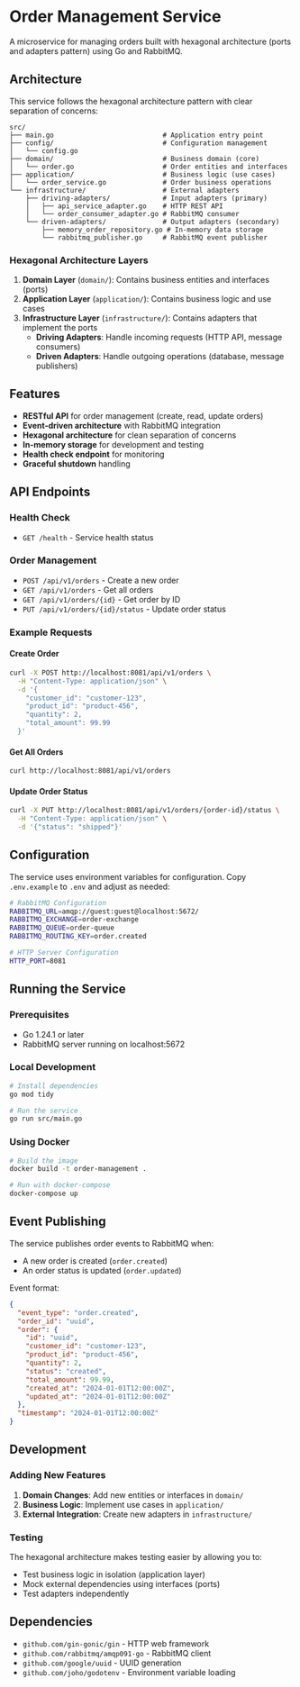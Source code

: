# Order Management Service

A microservice for managing orders built with hexagonal architecture (ports and adapters pattern) using Go and RabbitMQ.

## Architecture

This service follows the hexagonal architecture pattern with clear separation of concerns:

```
src/
├── main.go                           # Application entry point
├── config/                           # Configuration management
│   └── config.go
├── domain/                           # Business domain (core)
│   └── order.go                      # Order entities and interfaces
├── application/                      # Business logic (use cases)
│   └── order_service.go              # Order business operations
└── infrastructure/                   # External adapters
    ├── driving-adapters/             # Input adapters (primary)
    │   ├── api_service_adapter.go    # HTTP REST API
    │   └── order_consumer_adapter.go # RabbitMQ consumer
    └── driven-adapters/              # Output adapters (secondary)
        ├── memory_order_repository.go # In-memory data storage
        └── rabbitmq_publisher.go     # RabbitMQ event publisher
```

### Hexagonal Architecture Layers

1. **Domain Layer** (`domain/`): Contains business entities and interfaces (ports)
2. **Application Layer** (`application/`): Contains business logic and use cases
3. **Infrastructure Layer** (`infrastructure/`): Contains adapters that implement the ports
   - **Driving Adapters**: Handle incoming requests (HTTP API, message consumers)
   - **Driven Adapters**: Handle outgoing operations (database, message publishers)

## Features

- **RESTful API** for order management (create, read, update orders)
- **Event-driven architecture** with RabbitMQ integration
- **Hexagonal architecture** for clean separation of concerns
- **In-memory storage** for development and testing
- **Health check endpoint** for monitoring
- **Graceful shutdown** handling

## API Endpoints

### Health Check
- `GET /health` - Service health status

### Order Management
- `POST /api/v1/orders` - Create a new order
- `GET /api/v1/orders` - Get all orders
- `GET /api/v1/orders/{id}` - Get order by ID
- `PUT /api/v1/orders/{id}/status` - Update order status

### Example Requests

#### Create Order
```bash
curl -X POST http://localhost:8081/api/v1/orders \
  -H "Content-Type: application/json" \
  -d '{
    "customer_id": "customer-123",
    "product_id": "product-456",
    "quantity": 2,
    "total_amount": 99.99
  }'
```

#### Get All Orders
```bash
curl http://localhost:8081/api/v1/orders
```

#### Update Order Status
```bash
curl -X PUT http://localhost:8081/api/v1/orders/{order-id}/status \
  -H "Content-Type: application/json" \
  -d '{"status": "shipped"}'
```

## Configuration

The service uses environment variables for configuration. Copy `.env.example` to `.env` and adjust as needed:

```bash
# RabbitMQ Configuration
RABBITMQ_URL=amqp://guest:guest@localhost:5672/
RABBITMQ_EXCHANGE=order-exchange
RABBITMQ_QUEUE=order-queue
RABBITMQ_ROUTING_KEY=order.created

# HTTP Server Configuration
HTTP_PORT=8081
```

## Running the Service

### Prerequisites
- Go 1.24.1 or later
- RabbitMQ server running on localhost:5672

### Local Development
```bash
# Install dependencies
go mod tidy

# Run the service
go run src/main.go
```

### Using Docker
```bash
# Build the image
docker build -t order-management .

# Run with docker-compose
docker-compose up
```

## Event Publishing

The service publishes order events to RabbitMQ when:
- A new order is created (`order.created`)
- An order status is updated (`order.updated`)

Event format:
```json
{
  "event_type": "order.created",
  "order_id": "uuid",
  "order": {
    "id": "uuid",
    "customer_id": "customer-123",
    "product_id": "product-456",
    "quantity": 2,
    "status": "created",
    "total_amount": 99.99,
    "created_at": "2024-01-01T12:00:00Z",
    "updated_at": "2024-01-01T12:00:00Z"
  },
  "timestamp": "2024-01-01T12:00:00Z"
}
```

## Development

### Adding New Features

1. **Domain Changes**: Add new entities or interfaces in `domain/`
2. **Business Logic**: Implement use cases in `application/`
3. **External Integration**: Create new adapters in `infrastructure/`

### Testing

The hexagonal architecture makes testing easier by allowing you to:
- Test business logic in isolation (application layer)
- Mock external dependencies using interfaces (ports)
- Test adapters independently

## Dependencies

- `github.com/gin-gonic/gin` - HTTP web framework
- `github.com/rabbitmq/amqp091-go` - RabbitMQ client
- `github.com/google/uuid` - UUID generation
- `github.com/joho/godotenv` - Environment variable loading